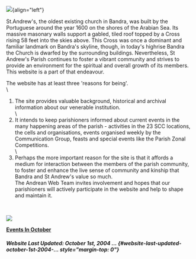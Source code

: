 ![](AerialStAndrews.jpg){align="left"}

St.Andrew\'s, the oldest existing church in Bandra, was built by the
Portuguese around the year 1600 on the shores of the Arabian Sea. Its
massive masonary walls support a gabled, tiled roof topped by a Cross
rising 58 feet into the skies above. This Cross was once a dominant and
familiar landmark on Bandra\'s skyline, though, in today\'s highrise
Bandra the Church is dwarfed by the surrounding buildings. Nevertheless,
St Andrew\'s Parish continues to foster a vibrant community and strives
to provide an environment for the spiritual and overall growth of its
members. This website is a part of that endeavour.

The website has at least three \'reasons for being\'.\
\
1. The site provides valuable background, historical and archival
information about our venerable institution.\
\
2. It intends to keep parishioners informed about current events in the
many happening areas of the parish - activities in the 23 SCC locations,
the cells and organisations, events organised weekly by the
Communication Group, feasts and special events like the Parish Zonal
Competitions.\
\
3. Perhaps the more important reason for the site is that it affords a
medium for interaction between the members of the parish community, to
foster and enhance the live sense of community and kinship that Bandra
and St Andrew\'s value so much.\
The Andrean Web Team invites involvement and hopes that our parishioners
will actively participate in the website and help to shape and maintain
it.

 

![](red.gif)

**[Events In October](Events_October.htm)**

##### Website Last Updated: October 1st, 2004 \... {#website-last-updated-october-1st-2004-... style="margin-top: 0"}

